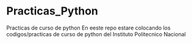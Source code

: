 # Practicas_Python
Practicas de curso de python
En eeste repo estare colocando los codigos/practicas de curso de python del Instituto Politecnico Nacional
